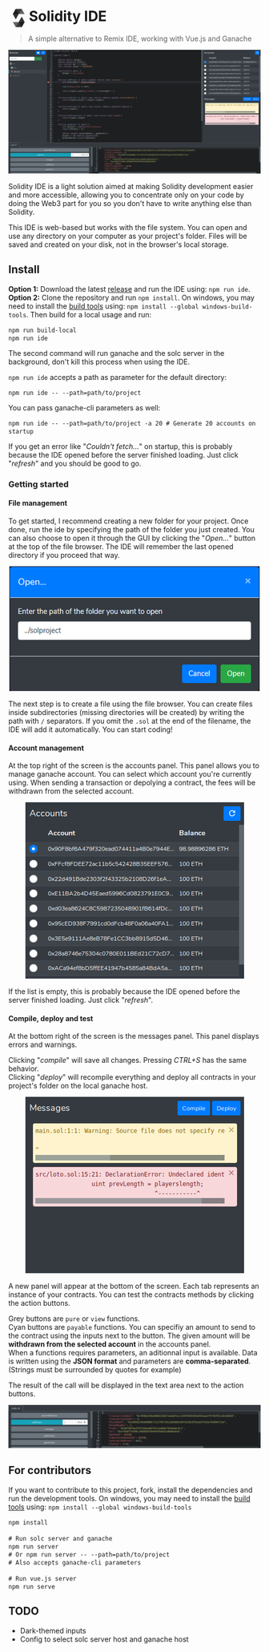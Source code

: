 <h1 height="256"><img align="left" width="41" height="41" src="public/favicon.png">Solidity IDE</h1>

> A simple alternative to Remix IDE, working with Vue.js and Ganache

![IDE screenshot](solidity-ide.png?raw=true "Soldity IDE")

Solidity IDE is a light solution aimed at making Solidity development easier and more accessible, allowing you to concentrate only on your code by doing the Web3 part for you so you don't have to write anything else than Solidity.  

This IDE is web-based but works with the file system. You can open and use any directory on your computer as your project's folder. Files will be saved and created on your disk, not in the browser's local storage.  

## Install

**Option 1:** Download the latest [release](https://github.com/System-Glitch/Solidity-IDE/releases) and run the IDE using: `npm run ide`.  
**Option 2:** Clone the repository and run `npm install`. On windows, you may need to install the [build tools](https://github.com/felixrieseberg/windows-build-tools) using: `npm install --global windows-build-tools`. Then build for a local usage and run:  

```
npm run build-local
npm run ide
```

The second command will run ganache and the solc server in the background, don't kill this process when using the IDE.  

`npm run ide` accepts a path as parameter for the default directory:
```
npm run ide -- --path=path/to/project
```

You can pass ganache-cli parameters as well:
```
npm run ide -- --path=path/to/project -a 20 # Generate 20 accounts on startup
```

If you get an error like "_Couldn't fetch..._" on startup, this is probably because the IDE opened before the server finished loading. Just click "_refresh_" and you should be good to go.

### Getting started

#### File management

To get started, I recommend creating a new folder for your project. Once done, run the ide by specifying the path of the folder you just created. You can also choose to open it through the GUI by clicking the "_Open..._" button at the top of the file browser. The IDE will remember the last opened directory if you proceed that way.

<p align="center"><img src=".github/open.png" alt="File browser"></p>

The next step is to create a file using the file browser. You can create files inside subdirectories (missing directories will be created) by writing the path with `/` separators. If you omit the `.sol` at the end of the filename, the IDE will add it automatically. You can start coding!

#### Account management

At the top right of the screen is the accounts panel. This panel allows you to manage ganache account. You can select which account you're currently using. When sending a transaction or depolying a contract, the fees will be withdrawn from the selected account.

<p align="center"><img src=".github/accounts.png" alt="Accounts panel"></p>

If the list is empty, this is probably because the IDE opened before the server finished loading. Just click "_refresh_".

#### Compile, deploy and test

At the bottom right of the screen is the messages panel. This panel displays errors and warnings.

Clicking "_compile_" will save all changes. Pressing _CTRL+S_ has the same behavior.  
Clicking "_deploy_" will recompile everything and deploy all contracts in your project's folder on the local ganache host.

<p align="center"><img src=".github/messages.png" alt="Messages panel"></p>

A new panel will appear at the bottom of the screen. Each tab represents an instance of your contracts. You can test the contracts methods by clicking the action buttons.

Grey buttons are `pure`  or `view` functions.  
Cyan buttons are `payable` functions. You can specifiy an amount to send to the contract using the inputs next to the button. The given amount will be **withdrawn from the selected account** in the accounts panel.  
When a functions requires parameters, an aditionnal input is available. Data is written using the **JSON format** and parameters are **comma-separated**. (Strings must be surrounded by quotes for example)

The result of the call will be displayed in the text area next to the action buttons.

<p align="center"><img src=".github/actions.png" alt="Contracts panel"></p>

## For contributors

If you want to contribute to this project, fork, install the dependencies and run the development tools. On windows, you may need to install the [build tools](https://github.com/felixrieseberg/windows-build-tools) using: `npm install --global windows-build-tools`  

```
npm install

# Run solc server and ganache
npm run server
# Or npm run server -- --path=path/to/project
# Also accepts ganache-cli parameters

# Run vue.js server
npm run serve
```

## TODO

- Dark-themed inputs
- Config to select solc server host and ganache host
